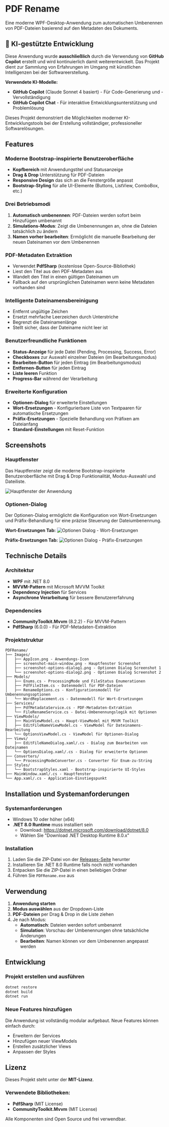 # PDF Rename

Eine moderne WPF-Desktop-Anwendung zum automatischen Umbenennen von PDF-Dateien basierend auf den Metadaten des Dokuments.

## 🤖 KI-gestützte Entwicklung

Diese Anwendung wurde **ausschließlich** durch die Verwendung von **GitHub Copilot** erstellt und wird kontinuierlich damit weiterentwickelt. Das Projekt dient zur Sammlung von Erfahrungen im Umgang mit künstlichen Intelligenzen bei der Softwareerstellung.

**Verwendete KI-Modelle:**
- **GitHub Copilot** (Claude Sonnet 4 basiert) - Für Code-Generierung und -Vervollständigung
- **GitHub Copilot Chat** - Für interaktive Entwicklungsunterstützung und Problemlösung

Dieses Projekt demonstriert die Möglichkeiten moderner KI-Entwicklungstools bei der Erstellung vollständiger, professioneller Softwarelösungen.

## Features

### Moderne Bootstrap-inspirierte Benutzeroberfläche
- **Kopfbereich** mit Anwendungstitel und Statusanzeige
- **Drag & Drop** Unterstützung für PDF-Dateien
- **Responsive Design** das sich an die Fenstergröße anpasst
- **Bootstrap-Styling** für alle UI-Elemente (Buttons, ListView, ComboBox, etc.)

### Drei Betriebsmodi
1. **Automatisch umbenennen**: PDF-Dateien werden sofort beim Hinzufügen umbenannt
2. **Simulations-Modus**: Zeigt die Umbenennungen an, ohne die Dateien tatsächlich zu ändern
3. **Namen vorher bearbeiten**: Ermöglicht die manuelle Bearbeitung der neuen Dateinamen vor dem Umbenennen

### PDF-Metadaten Extraktion
- Verwendet **PdfSharp** (kostenlose Open-Source-Bibliothek)
- Liest den Titel aus den PDF-Metadaten aus
- Wandelt den Titel in einen gültigen Dateinamen um
- Fallback auf den ursprünglichen Dateinamen wenn keine Metadaten vorhanden sind

### Intelligente Dateinamensbereinigung
- Entfernt ungültige Zeichen
- Ersetzt mehrfache Leerzeichen durch Unterstriche
- Begrenzt die Dateinamenlänge
- Stellt sicher, dass der Dateiname nicht leer ist

### Benutzerfreundliche Funktionen
- **Status-Anzeige** für jede Datei (Pending, Processing, Success, Error)
- **Checkboxes** zur Auswahl einzelner Dateien (im Bearbeitungsmodus)
- **Bearbeiten-Button** für jeden Eintrag (im Bearbeitungsmodus)
- **Entfernen-Button** für jeden Eintrag
- **Liste leeren** Funktion
- **Progress-Bar** während der Verarbeitung

### Erweiterte Konfiguration
- **Optionen-Dialog** für erweiterte Einstellungen
- **Wort-Ersetzungen** - Konfigurierbare Liste von Textpaaren für automatische Ersetzungen
- **Präfix-Ersetzungen** - Spezielle Behandlung von Präfixen am Dateianfang
- **Standard-Einstellungen** mit Reset-Funktion

## Screenshots

### Hauptfenster
Das Hauptfenster zeigt die moderne Bootstrap-inspirierte Benutzeroberfläche mit Drag & Drop Funktionalität, Modus-Auswahl und Dateiliste.

![Hauptfenster der Anwendung](Images/screenshot-main-window.png)

### Optionen-Dialog
Der Optionen-Dialog ermöglicht die Konfiguration von Wort-Ersetzungen und Präfix-Behandlung für eine präzise Steuerung der Dateiumbenennung.

**Wort-Ersetzungen Tab:**
![Optionen Dialog - Wort-Ersetzungen](Images/screenshot-options-dialog1.png)

**Präfix-Ersetzungen Tab:**
![Optionen Dialog - Präfix-Ersetzungen](Images/screenshot-options-dialog2.png)

## Technische Details

### Architektur
- **WPF** mit .NET 8.0
- **MVVM-Pattern** mit Microsoft MVVM Toolkit
- **Dependency Injection** für Services
- **Asynchrone Verarbeitung** für bessere Benutzererfahrung

### Dependencies
- **CommunityToolkit.Mvvm** (8.2.2) - Für MVVM-Pattern
- **PdfSharp** (6.0.0) - Für PDF-Metadaten-Extraktion

### Projektstruktur
```
PDFRename/
├── Images/
│   ├── AppIcon.png - Anwendungs-Icon
│   ├── screenshot-main-window.png - Hauptfenster Screenshot
│   ├── screenshot-options-dialog1.png - Optionen Dialog Screenshot 1
│   └── screenshot-options-dialog2.png - Optionen Dialog Screenshot 2
├── Models/
│   ├── Enums.cs - ProcessingMode und FileStatus Enumerationen
│   ├── PdfFileItem.cs - Datenmodell für PDF-Dateien
│   ├── RenameOptions.cs - Konfigurationsmodell für Umbenennungsoptionen
│   └── WordReplacement.cs - Datenmodell für Wort-Ersetzungen
├── Services/
│   ├── PdfMetadataService.cs - PDF-Metadaten-Extraktion
│   └── FileRenameService.cs - Datei-Umbenennungslogik mit Optionen
├── ViewModels/
│   ├── MainViewModel.cs - Haupt-ViewModel mit MVVM Toolkit
│   ├── EditFileNameViewModel.cs - ViewModel für Dateinamens-Bearbeitung
│   └── OptionsViewModel.cs - ViewModel für Optionen-Dialog
├── Views/
│   ├── EditFileNameDialog.xaml/.cs - Dialog zum Bearbeiten von Dateinamen
│   └── OptionsDialog.xaml/.cs - Dialog für erweiterte Optionen
├── Converters/
│   └── ProcessingModeConverter.cs - Converter für Enum-zu-String
├── Styles/
│   └── BootstrapStyles.xaml - Bootstrap-inspirierte UI-Styles
├── MainWindow.xaml/.cs - Hauptfenster
└── App.xaml/.cs - Application-Einstiegspunkt
```

## Installation und Systemanforderungen

### Systemanforderungen
- Windows 10 oder höher (x64)
- **.NET 8.0 Runtime** muss installiert sein
  - Download: https://dotnet.microsoft.com/download/dotnet/8.0
  - Wählen Sie "Download .NET Desktop Runtime 8.0.x"

### Installation
1. Laden Sie die ZIP-Datei von der [Releases-Seite](https://github.com/Smily73/PDF_Rename/releases) herunter
2. Installieren Sie .NET 8.0 Runtime falls noch nicht vorhanden
3. Entpacken Sie die ZIP-Datei in einen beliebigen Ordner
4. Führen Sie `PDFRename.exe` aus

## Verwendung

1. **Anwendung starten**
2. **Modus auswählen** aus der Dropdown-Liste
3. **PDF-Dateien** per Drag & Drop in die Liste ziehen
4. Je nach Modus:
   - **Automatisch**: Dateien werden sofort umbenannt
   - **Simulation**: Vorschau der Umbenennungen ohne tatsächliche Änderungen
   - **Bearbeiten**: Namen können vor dem Umbenennen angepasst werden

## Entwicklung

### Projekt erstellen und ausführen
```bash
dotnet restore
dotnet build
dotnet run
```

### Neue Features hinzufügen
Die Anwendung ist vollständig modular aufgebaut. Neue Features können einfach durch:
- Erweitern der Services
- Hinzufügen neuer ViewModels
- Erstellen zusätzlicher Views
- Anpassen der Styles

## Lizenz

Dieses Projekt steht unter der **MIT-Lizenz**.

### Verwendete Bibliotheken:
- **PdfSharp** (MIT License)
- **CommunityToolkit.Mvvm** (MIT License)

Alle Komponenten sind Open Source und frei verwendbar.
